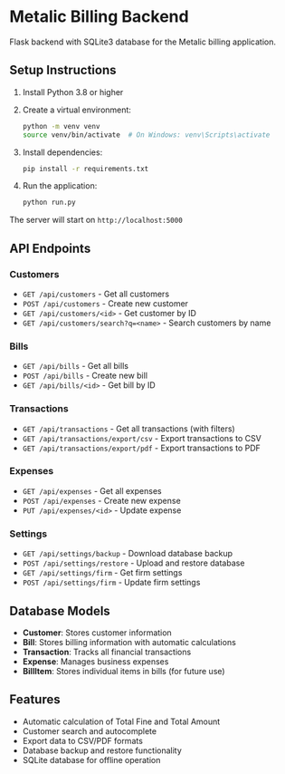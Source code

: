 
# Metalic Billing Backend

Flask backend with SQLite3 database for the Metalic billing application.

## Setup Instructions

1. Install Python 3.8 or higher
2. Create a virtual environment:
   ```bash
   python -m venv venv
   source venv/bin/activate  # On Windows: venv\Scripts\activate
   ```

3. Install dependencies:
   ```bash
   pip install -r requirements.txt
   ```

4. Run the application:
   ```bash
   python run.py
   ```

The server will start on `http://localhost:5000`

## API Endpoints

### Customers
- `GET /api/customers` - Get all customers
- `POST /api/customers` - Create new customer
- `GET /api/customers/<id>` - Get customer by ID
- `GET /api/customers/search?q=<name>` - Search customers by name

### Bills
- `GET /api/bills` - Get all bills
- `POST /api/bills` - Create new bill
- `GET /api/bills/<id>` - Get bill by ID

### Transactions
- `GET /api/transactions` - Get all transactions (with filters)
- `GET /api/transactions/export/csv` - Export transactions to CSV
- `GET /api/transactions/export/pdf` - Export transactions to PDF

### Expenses
- `GET /api/expenses` - Get all expenses
- `POST /api/expenses` - Create new expense
- `PUT /api/expenses/<id>` - Update expense

### Settings
- `GET /api/settings/backup` - Download database backup
- `POST /api/settings/restore` - Upload and restore database
- `GET /api/settings/firm` - Get firm settings
- `POST /api/settings/firm` - Update firm settings

## Database Models

- **Customer**: Stores customer information
- **Bill**: Stores billing information with automatic calculations
- **Transaction**: Tracks all financial transactions
- **Expense**: Manages business expenses
- **BillItem**: Stores individual items in bills (for future use)

## Features

- Automatic calculation of Total Fine and Total Amount
- Customer search and autocomplete
- Export data to CSV/PDF formats
- Database backup and restore functionality
- SQLite database for offline operation
